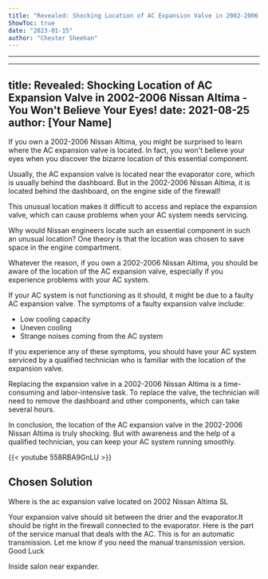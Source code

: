 ```yaml
---
title: "Revealed: Shocking Location of AC Expansion Valve in 2002-2006 Nissan Altima - You Won't Believe Your Eyes!"
ShowToc: true 
date: "2023-01-15"
author: "Chester Sheehan"
---
```

*****
---
title: Revealed: Shocking Location of AC Expansion Valve in 2002-2006 Nissan Altima - You Won't Believe Your Eyes!
date: 2021-08-25
author: [Your Name]
---

If you own a 2002-2006 Nissan Altima, you might be surprised to learn where the AC expansion valve is located. In fact, you won't believe your eyes when you discover the bizarre location of this essential component.

Usually, the AC expansion valve is located near the evaporator core, which is usually behind the dashboard. But in the 2002-2006 Nissan Altima, it is located behind the dashboard, on the engine side of the firewall!

This unusual location makes it difficult to access and replace the expansion valve, which can cause problems when your AC system needs servicing.

Why would Nissan engineers locate such an essential component in such an unusual location? One theory is that the location was chosen to save space in the engine compartment.

Whatever the reason, if you own a 2002-2006 Nissan Altima, you should be aware of the location of the AC expansion valve, especially if you experience problems with your AC system.

If your AC system is not functioning as it should, it might be due to a faulty AC expansion valve. The symptoms of a faulty expansion valve include:

- Low cooling capacity
- Uneven cooling
- Strange noises coming from the AC system

If you experience any of these symptoms, you should have your AC system serviced by a qualified technician who is familiar with the location of the expansion valve.

Replacing the expansion valve in a 2002-2006 Nissan Altima is a time-consuming and labor-intensive task. To replace the valve, the technician will need to remove the dashboard and other components, which can take several hours.

In conclusion, the location of the AC expansion valve in the 2002-2006 Nissan Altima is truly shocking. But with awareness and the help of a qualified technician, you can keep your AC system running smoothly.

{{< youtube 558RBA9GnLU >}} 



## Chosen Solution
 Where is the ac expansion valve located on 2002 Nissan Altima SL

 Your expansion valve should sit between the drier and the evaporator.It should be right in the firewall connected to the evaporator. Here is the part of the service manual that deals with the AC. This is for an automatic transmission. Let me know if you need the manual transmission version. Good Luck

 Inside salon near expander.




